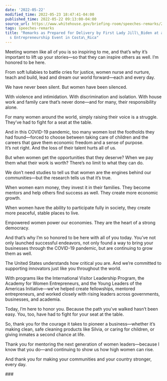 ```yaml
---
date: '2022-05-22'
modified_time: 2022-05-23 18:47:41-04:00
published_time: 2022-05-22 09:13:00-04:00
source_url: https://www.whitehouse.gov/briefing-room/speeches-remarks/2022/05/22/remarks-as-prepared-for-delivery-by-first-lady-jill-biden-at-a-womens-entrepreneurship-event-in-costa-rica/
tags: speeches-remarks
title: "Remarks as Prepared for Delivery by First Lady Jill\_Biden at a Women\u2019\
  s Entrepreneurship Event in Costa\_Rica"
---
```

 
Meeting women like all of you is so inspiring to me, and that’s why it’s
important to lift up your stories—so that they can inspire others as
well. I’m honored to be here.

From soft lullabies to battle cries for justice, women nurse and
nurture, teach and build, lead and dream our world forward—each and
every day.

We have never been silent. But women have been silenced.

With violence and intimidation. With discrimination and isolation. With
house work and family care that’s never done—and for many, their
responsibility alone.

For many women around the world, simply raising their voice is a
struggle. They’ve had to fight for a seat at the table.

And in this COVID-19 pandemic, too many women lost the footholds they
had found—forced to choose between taking care of children and the
careers that gave them economic freedom and a sense of purpose.  
It’s not right. And the loss of their talent hurts all of us.

But when women get the opportunities that they deserve? When we pay them
what their work is worth? There’s no limit to what they can do.

We don’t need studies to tell us that women are the engines behind our
communities—but the research tells us that it’s true.

When women earn money, they invest it in their families. They become
mentors and help others find success as well. They create more economic
growth.

When women have the ability to participate fully in society, they create
more peaceful, stable places to live.

Empowered women power our economies. They are the heart of a strong
democracy.

And that’s why I’m so honored to be here with all of you today. You’ve
not only launched successful endeavors, not only found a way to bring
your businesses through the COVID-19 pandemic, but are continuing to
grow them as well.

The United States understands how critical you are. And we’re committed
to supporting innovators just like you throughout the world.

With programs like the International Visitor Leadership Program, the
Academy for Women Entrepreneurs, and the Young Leaders of the Americas
Initiative—we’ve helped create fellowships, mentored entrepreneurs, and
worked closely with rising leaders across governments, businesses, and
academia.

Today, I’m here to honor you. Because the path you’ve walked hasn’t been
easy. You, too, have had to fight for your seat at the table.

So, thank you for the courage it takes to pioneer a business—whether
it’s making clean, safe cleaning products like Silvia, or caring for
children, or giving inmates a second chance at life.

Thank you for mentoring the next generation of women leaders—because I
know that you do—and continuing to show us how high women can rise.

And thank you for making your communities and your country stronger,
every day.

\###
